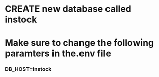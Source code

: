 # CREATE new database called instock

# Make sure to change the following paramters in the.env file
### DB_HOST=instock
